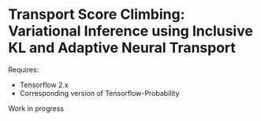# Transport Score Climbing: Variational Inference using Inclusive KL and Adaptive Neural Transport

Requires:
* Tensorflow 2.x
* Corresponding version of Tensorflow-Probability

Work in progress
